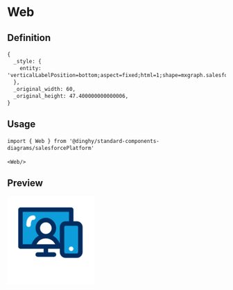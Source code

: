 # Web

## Definition

```
{
  _style: { 
    entity: 'verticalLabelPosition=bottom;aspect=fixed;html=1;shape=mxgraph.salesforce.web;',
  },
  _original_width: 60,
  _original_height: 47.400000000000006,
}
```

## Usage

```
import { Web } from '@dinghy/standard-components-diagrams/salesforcePlatform'

<Web/>
```

## Preview

<img src="./web.png" width="200"/>
